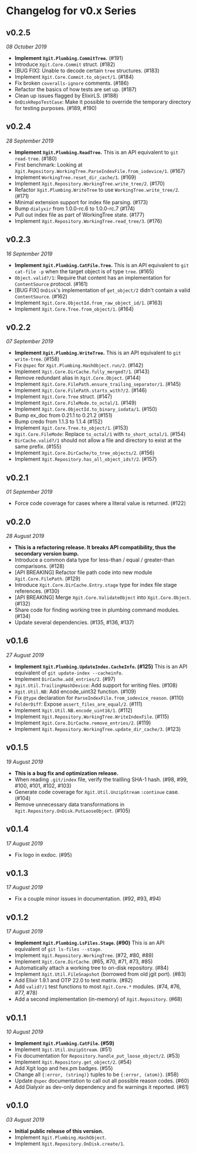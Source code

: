 # Changelog for v0.x Series

## v0.2.5

_08 October 2019_

* **Implement `Xgit.Plumbing.CommitTree`.** (#191)
* Introduce `Xgit.Core.Commit` struct. (#182)
* [BUG FIX]: Unable to decode certain `tree` structures. (#183)
* Implement `Xgit.Core.Commit.to_object/1`. (#184)
* Fix broken `coveralls-ignore` comments. (#186)
* Refactor the basics of how tests are set up. (#187)
* Clean up issues flagged by ElixirLS. (#188)
* `OnDiskRepoTestCase`: Make it possible to override the temporary directory for testing purposes. (#189, #190)

## v0.2.4

_28 September 2019_

* **Implement `Xgit.Plumbing.ReadTree`.** This is an API equivalent to `git read-tree`. (#180)
* First benchmark: Looking at `Xgit.Repository.WorkingTree.ParseIndexFile.from_iodevice/1`. (#167)
* Implement `WorkingTree.reset_dir_cache/1`. (#169)
* Implement `Xgit.Repository.WorkingTree.write_tree/2`. (#170)
* Refactor `Xgit.Plumbing.WriteTree` to use `WorkingTree.write_tree/2`. (#171)
* Minimal extension support for index file parsing. (#173)
* Bump `dialyxir` from 1.0.0-rc.6 to 1.0.0-rc.7 (#174)
* Pull out index file as part of WorkingTree state. (#177)
* Implement `Xgit.Repository.WorkingTree.read_tree/3`. (#176)

## v0.2.3

_16 September 2019_

* **Implement `Xgit.Plumbing.CatFile.Tree`.** This is an API equivalent to `git cat-file -p` when the target object is of type `tree`. (#165)
* `Object.valid?/1`: Require that content has an implementation for `ContentSource` protocol. (#161)
* [BUG FIX] `OnDisk`'s implementation of `get_object/2` didn't contain a valid `ContentSource`. (#162)
* Implement `Xgit.Core.ObjectId.from_raw_object_id/1`. (#163)
* Implement `Xgit.Core.Tree.from_object/1`. (#164)

## v0.2.2

_07 September 2019_

* **Implement `Xgit.Plumbing.WriteTree`.** This is an API equivalent to `git write-tree`. (#158)
* Fix `@spec` for `Xgit.Plumbing.HashObject.run/2`. (#142)
* Implement `Xgit.Core.DirCache.fully_merged?/1`. (#143)
* Remove redundant alias in `Xgit.Core.Object`. (#144)
* Implement `Xgit.Core.FilePath.ensure_trailing_separator/1`. (#145)
* Implement `Xgit.Core.FilePath.starts_with?/2`. (#146)
* Implement `Xgit.Core.Tree` struct. (#147)
* Implement `Xgit.Core.FileMode.to_octal/1`. (#149)
* Implement `Xgit.Core.ObjectId.to_binary_iodata/1`. (#150)
* Bump ex_doc from 0.21.1 to 0.21.2 (#151)
* Bump credo from 1.1.3 to 1.1.4 (#152)
* Implement `Xgit.Core.Tree.to_object/1`. (#153)
* `Xgit.Core.FileMode`: Replace `to_octal/1` with `to_short_octal/1`. (#154)
* `DirCache.valid?/1` should not allow a file and directory to exist at the same prefix. (#155)
* Implement `Xgit.Core.DirCache/to_tree_objects/2`. (#156)
* Implement `Xgit.Repository.has_all_object_ids?/2`. (#157)

## v0.2.1

_01 September 2019_

* Force code coverage for cases where a literal value is returned. (#122)

## v0.2.0

_28 August 2019_

* **This is a refactoring release. It breaks API compatibility, thus the secondary version bump.**
* Introduce a common data type for less-than / equal / greater-than comparisons. (#128)
* [API BREAKING] Refactor file path code into new module `Xgit.Core.FilePath`. (#129)
* Introduce `Xgit.Core.DirCache.Entry.stage` type for index file stage references. (#130)
* [API BREAKING] Merge `Xgit.Core.ValidateObject` into `Xgit.Core.Object`. (#132)
* Share code for finding working tree in plumbing command modules. (#134)
* Update several dependencies. (#135, #136, #137)

## v0.1.6

_27 August 2019_

* **Implement `Xgit.Plumbing.UpdateIndex.CacheInfo`. (#125)** This is an API equivalent of `git update-index --cacheinfo`.
* Implement `DirCache.add_entries/2`. (#97)
* `Xgit.Util.TrailingHashDevice`: Add support for writing files. (#108)
* `Xgit.Util.NB`: Add encode_uint32 function. (#109)
* Fix `@type` declaration for `ParseIndexFile.from_iodevice_reason`. (#110)
* `FolderDiff`: Expose `assert_files_are_equal/2`. (#111)
* Implement `Xgit.Util.NB.encode_uint16/1`. (#112)
* Implement `Xgit.Repository.WorkingTree.WriteIndexFile`. (#115)
* Implement `Xgit.Core.DirCache.remove_entries/2`. (#119)
* Implement `Xgit.Repository.WorkingTree.update_dir_cache/3`. (#123)

## v0.1.5

_19 August 2019_

* **This is a bug fix and optimization release.**
* When reading `.git/index` file, verify the trailling SHA-1 hash. (#98, #99, #100, #101, #102, #103)
* Generate code coverage for `Xgit.Util.UnzipStream` `:continue` case. (#104)
* Remove unnecessary data transformations in `Xgit.Repository.OnDisk.PutLooseObject`. (#105)

## v0.1.4

_17 August 2019_

* Fix logo in exdoc. (#95)

## v0.1.3

_17 August 2019_

* Fix a couple minor issues in documentation. (#92, #93, #94)

## v0.1.2

_17 August 2019_

* **Implement `Xgit.Plumbing.LsFiles.Stage`. (#90)** This is an API equivalent of `git ls-files --stage`.
* Implement `Xgit.Repository.WorkingTree`. (#72, #80, #89)
* Implement `Xgit.Core.DirCache`. (#65, #70, #71, #73, #85)
* Automatically attach a working tree to on-disk repository. (#84)
* Implement `Xgit.Util.FileSnapshot` (borrowed from old jgit port). (#83)
* Add Elixir 1.9.1 and OTP 22.0 to test matrix. (#82)
* Add `valid?/1` test functions to most `Xgit.Core.*` modules. (#74, #76, #77, #78)
* Add a second implementation (in-memory) of `Xgit.Repository`. (#68)

## v0.1.1

_10 August 2019_

* **Implement `Xgit.Plumbing.CatFile`. (#59)**
* Implement `Xgit.Util.UnzipStream`. (#51)
* Fix documentation for `Repository.handle_put_loose_object/2`. (#53)
* Implement `Xgit.Repository.get_object/2`. (#54)
* Add Xgit logo and hex.pm badges. (#55)
* Change all `{:error, (string)}` tuples to be `{:error, (atom)}`. (#58)
* Update `@spec` documentation to call out all possible reason codes. (#60)
* Add Dialyxir as dev-only dependency and fix warnings it reported. (#61)

## v0.1.0

_03 August 2019_

* **Initial public release of this version.**
* Implement `Xgit.Plumbing.HashObject`.
* Implement `Xgit.Repository.OnDisk.create/1`.
